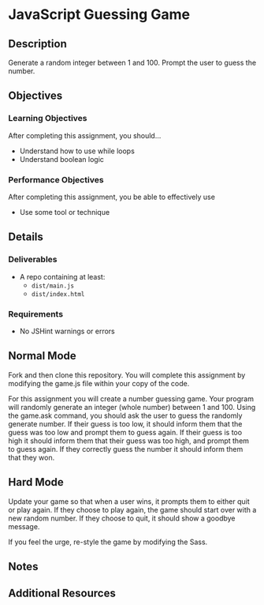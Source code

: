 # JavaScript Guessing Game

## Description
Generate a random integer between 1 and 100. Prompt the user to guess the number.


## Objectives

### Learning Objectives

After completing this assignment, you should…

* Understand how to use while loops
* Understand boolean logic


### Performance Objectives

After completing this assignment, you be able to effectively use

* Use some tool or technique



## Details

### Deliverables

* A repo containing at least:
  * `dist/main.js`
  * `dist/index.html`

### Requirements

* No JSHint warnings or errors


## Normal Mode
Fork and then clone this repository. You will complete this assignment by modifying the game.js file within your copy of the code.

For this assignment you will create a number guessing game. Your program will randomly generate an integer (whole number) between 1 and 100. Using the game.ask command, you should ask the user to guess the randomly generate number. If their guess is too low, it should inform them that the guess was too low and prompt them to guess again. If their guess is too high it should inform them that their guess was too high, and prompt them to guess again. If they correctly guess the number it should inform them that they won.

## Hard Mode
Update your game so that when a user wins, it prompts them to either quit or play again. If they choose to play again, the game should start over with a new random number. If they choose to quit, it should show a goodbye message.

If you feel the urge, re-style the game by modifying the Sass.


## Notes

<!-- Notes go here...
 -->
## Additional Resources

<!-- * Read []()
 -->